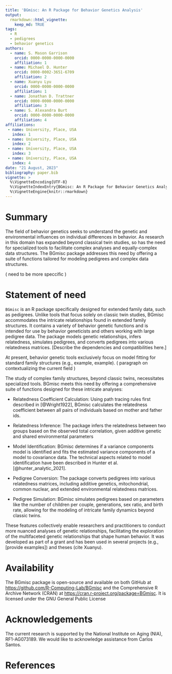 ```yaml
---
title: 'BGmisc: An R Package for Behavior Genetics Analysis'
output:
  rmarkdown::html_vignette:
    keep_md: TRUE
tags:
  - R
  - pedigrees
  - behavior genetics
authors:
  - name: S. Mason Garrison
    orcid: 0000-0000-0000-0000
    affiliation: 1
  - name: Michael D. Hunter
    orcid: 0000-0002-3651-6709
    affiliation: 2
  - name: Xuanyu Lyu
    orcid: 0000-0000-0000-0000
    affiliation: 1
  - name: Jonathan D. Trattner
    orcid: 0000-0000-0000-0000
    affiliation: 3  
  - name: S. Alexandra Burt
    orcid: 0000-0000-0000-0000
    affiliation: 4
affiliations:
 - name: University, Place, USA
   index: 1
 - name: University, Place, USA
   index: 2
 - name: University, Place, USA
   index: 3
 - name: University, Place, USA
   index: 4
date: "21 August, 2023"
bibliography: paper.bib
vignette: >
  %\VignetteEncoding{UTF-8}
  %\VignetteIndexEntry{BGmisc: An R Package for Behavior Genetics Analysis}
  %\VignetteEngine{knitr::rmarkdown}
---
```

<!--Guidance 
JOSS welcomes submissions from broadly diverse research areas. For this reason, we require that authors include in the paper some sentences that explain the software functionality and domain of use to a non-specialist reader. We also require that authors explain the research applications of the software. The paper should be between 250-1000 words. Authors submitting papers significantly longer than 1000 words may be asked to reduce the length of their paper.
Your paper should include:

A list of the authors of the software and their affiliations, using the correct format (see the example below).
A summary describing the high-level functionality and purpose of the software for a diverse, non-specialist audience.
A Statement of need section that clearly illustrates the research purpose of the software and places it in the context of related work.
A list of key references, including to other software addressing related needs. Note that the references should include full names of venues, e.g., journals and conferences, not abbreviations only understood in the context of a specific discipline.
Mention (if applicable) a representative set of past or ongoing research projects using the software and recent scholarly publications enabled by it.
Acknowledgment of any financial support.
-->
# Summary
<!-- > A summary describing the high-level functionality and purpose of the software for a diverse, non-specialist audience. -->

The field of behavior genetics seeks to understand the genetic and environmental influences on individual differences in behavior. As research in this domain has expanded beyond classical twin studies, so has the need for specialized tools to facilitate complex analyses and equally-complex data structures. The BGmisc package addresses this need by offering a suite of functions tailored for modeling pedigrees and complex data structures. 

( need to be more speccific )


# Statement of need
<!-- A Statement of need section that clearly illustrates the research purpose of the software and places it in the context of related work. -->

`BGmisc` is an R package specifically designed for extended family data, such as pedigrees. Unlike tools that focus solely on classic twin studies, BGmisc accommodates the intricate relationships found in extended family structures. It contains a variety of behavior genetic functions and is intended for use by behavior geneticists and others working with large pedigree data. The package models genetic relationships, infers relatedness, simulates pedigrees, and converts pedigrees into various relatedness matrices. [Describe the dependencies and compatibilities here.]

At present, behavior genetic tools exclusively focus on model fitting for standard family structures (e.g., example, example).  ( paragraph on contextualizing the current field )
<!-- A list of key references, including to other software addressing related needs. Note that the references should include full names of venues, e.g., journals and conferences, not abbreviations only understood in the context of a specific discipline.-->

The study of complex family structures, beyond classic twins, necessitates specialized tools. BGmisc meets this need by offering a comprehensive suite of functions designed for these intricate analyses:

- Relatedness Coefficient Calculation: Using path tracing rules first described in [@Wright1922], BGmisc calculates the relatedness coefficient between all pairs of individuals based on mother and father ids.

- Relatedness Inference: The package infers the relatedness between two groups based on the observed total correlation, given  additive genetic  and shared environmental parameters

- Model Identification: BGmisc determines if a variance components model is identified and fits the estimated variance components of a model to covariance data. The technical aspects related to model identification have been described in Hunter et al. [@hunter_analytic_2021].

- Pedigree Conversion: The package converts pedigrees into various relatedness matrices, including additive genetics, mitochondrial, common nuclear, and extended environmental relatedness matrices.

- Pedigree Simulation: BGmisc simulates pedigrees based on parameters like the number of children per couple, generations, sex ratio, and birth rate, allowing for the modeling of intricate family dynamics beyond classic twins.


<!-- Mention (if applicable) a representative set of past or ongoing research projects using the software and recent scholarly publications enabled by it.-->
These features collectively enable researchers and practitioners to conduct more nuanced analyses of genetic relationships, facilitating the exploration of the multifaceted genetic relationships that shape human behavior. It was developed as part of a grant and has been used in several projects (e.g., [provide examples]) and theses (cite Xuanyu).



# Availability

The BGmisc package is open-source and available on both GitHub at https://github.com/R-Computing-Lab/BGmisc and the Comprehensive R Archive Network (CRAN)  at https://cran.r-project.org/package=BGmisc. It is licensed under the GNU General Public License


# Acknowledgements

The current research is supported by the National Institute on Aging (NIA), RF1-AG073189. We would like to acknowledge assistance from Carlos Santos.


# References

